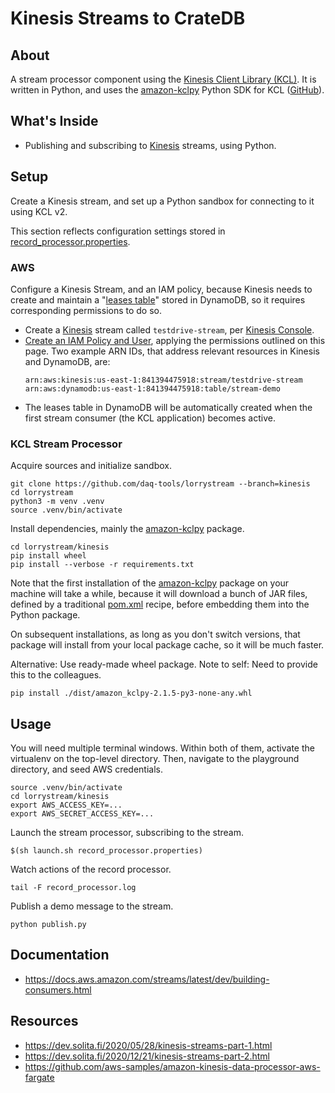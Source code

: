 # Kinesis Streams to CrateDB

## About
A stream processor component using the [Kinesis Client Library (KCL)].
It is written in Python, and uses the [amazon-kclpy] Python SDK for KCL
([GitHub][amazon-kclpy-github]).
 
## What's Inside
- Publishing and subscribing to [Kinesis] streams, using Python.

## Setup
Create a Kinesis stream, and set up a Python sandbox for connecting
to it using KCL v2.

This section reflects configuration settings stored in
[record_processor.properties](./record_processor.properties).

### AWS
Configure a Kinesis Stream, and an IAM policy, because Kinesis needs to create
and maintain a "[leases table]" stored in DynamoDB, so it requires corresponding
permissions to do so.

- Create a [Kinesis] stream called `testdrive-stream`, per [Kinesis Console].
- [Create an IAM Policy and User], applying the permissions outlined on this page.
  Two example ARN IDs, that address relevant resources in Kinesis and DynamoDB, are:
  ```text
  arn:aws:kinesis:us-east-1:841394475918:stream/testdrive-stream
  arn:aws:dynamodb:us-east-1:841394475918:table/stream-demo
  ```
- The leases table in DynamoDB will be automatically created when the first
  stream consumer (the KCL application) becomes active.

### KCL Stream Processor

Acquire sources and initialize sandbox.
```shell
git clone https://github.com/daq-tools/lorrystream --branch=kinesis
cd lorrystream
python3 -m venv .venv
source .venv/bin/activate
```

Install dependencies, mainly the [amazon-kclpy] package.
```shell
cd lorrystream/kinesis
pip install wheel
pip install --verbose -r requirements.txt
```
Note that the first installation of the [amazon-kclpy] package on your machine
will take a while, because it will download a bunch of JAR files, defined by a
traditional [pom.xml] recipe, before embedding them into the Python package.

On subsequent installations, as long as you don't switch versions, that package
will install from your local package cache, so it will be much faster.

Alternative: Use ready-made wheel package. Note to self: Need to provide this to
the colleagues.
```shell
pip install ./dist/amazon_kclpy-2.1.5-py3-none-any.whl
```

## Usage
You will need multiple terminal windows. Within both of them, activate the
virtualenv on the top-level directory. Then, navigate to the playground
directory, and seed AWS credentials.
```shell
source .venv/bin/activate
cd lorrystream/kinesis
export AWS_ACCESS_KEY=...
export AWS_SECRET_ACCESS_KEY=...
```

Launch the stream processor, subscribing to the stream.
```shell
$(sh launch.sh record_processor.properties)
```

Watch actions of the record processor.
```shell
tail -F record_processor.log
```

Publish a demo message to the stream.
```shell
python publish.py
```

## Documentation
- https://docs.aws.amazon.com/streams/latest/dev/building-consumers.html

## Resources
- https://dev.solita.fi/2020/05/28/kinesis-streams-part-1.html
- https://dev.solita.fi/2020/12/21/kinesis-streams-part-2.html
- https://github.com/aws-samples/amazon-kinesis-data-processor-aws-fargate


[amazon-kclpy]: https://pypi.org/project/amazon-kclpy
[amazon-kclpy-github]: https://github.com/awslabs/amazon-kinesis-client-python
[Create an IAM Policy and User]: https://docs.aws.amazon.com/streams/latest/dev/tutorial-stock-data-kplkcl2-iam.html
[DynamoDB]: https://aws.amazon.com/dynamodb/
[DynamoDB Console]: https://console.aws.amazon.com/dynamodbv2/
[Kinesis]: https://aws.amazon.com/kinesis/
[Kinesis Console]: https://console.aws.amazon.com/kinesis/
[Kinesis Client Library (KCL)]: https://docs.aws.amazon.com/streams/latest/dev/shared-throughput-kcl-consumers.html
[leases table]: https://aws.amazon.com/blogs/big-data/processing-amazon-dynamodb-streams-using-the-amazon-kinesis-client-library/
[pom.xml]: https://github.com/awslabs/amazon-kinesis-client-python/blob/v2.1.5/pom.xml

